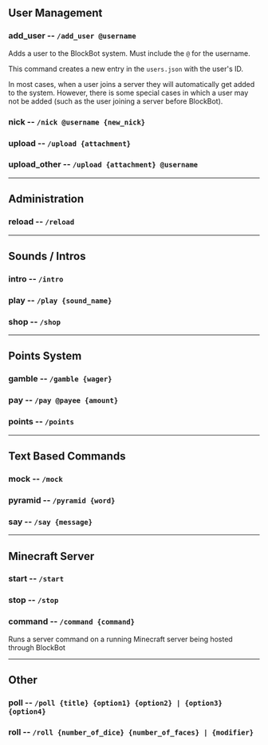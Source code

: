 ## User Management

### add_user -- `/add_user @username`
Adds a user to the BlockBot system. Must include the `@` for the username. 

This command creates a new entry in the `users.json` with the user's ID.

In most cases, when a user joins a server they will automatically get added to the system.
However, there is some special cases in which a user may not be added (such as the user joining a server before BlockBot).

### nick -- `/nick @username {new_nick}`
### upload -- `/upload {attachment}`
### upload_other -- `/upload {attachment} @username`

---

## Administration

### reload -- `/reload`

---

## Sounds / Intros

### intro -- `/intro`
### play -- `/play {sound_name}`
### shop -- `/shop`

---

## Points System

### gamble -- `/gamble {wager}`
### pay -- `/pay @payee {amount}`
### points -- `/points`

---

## Text Based Commands

### mock -- `/mock`
### pyramid -- `/pyramid {word}`
### say -- `/say {message}`

---

## Minecraft Server

### start -- `/start`
### stop -- `/stop`

### command -- `/command {command}`

Runs a server command on a running Minecraft server being hosted through BlockBot

---

## Other

### poll -- `/poll {title} {option1} {option2} | {option3} {option4}`
### roll -- `/roll {number_of_dice} {number_of_faces} | {modifier}`

